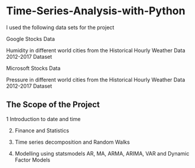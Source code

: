 # Time-Series-Analysis-with-Python

 I used the following data sets for the project
 
 Google Stocks Data
 
Humidity in different world cities from the Historical Hourly Weather Data 2012-2017 Dataset

Microsoft Stocks Data

Pressure in different world cities from the Historical Hourly Weather Data 2012-2017 Dataset


## The Scope of the Project


1 Introduction to date and time

2. Finance and Statistics

3. Time series decomposition and Random Walks

4. Modelling using statsmodels AR, MA, ARMA, ARIMA, VAR and Dynamic Factor Models
